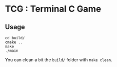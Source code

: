 # TCG : Terminal C Game

## Usage

```
cd build/
cmake ..
make
./main
```

You can clean a bit the `build/` folder with `make clean`.
